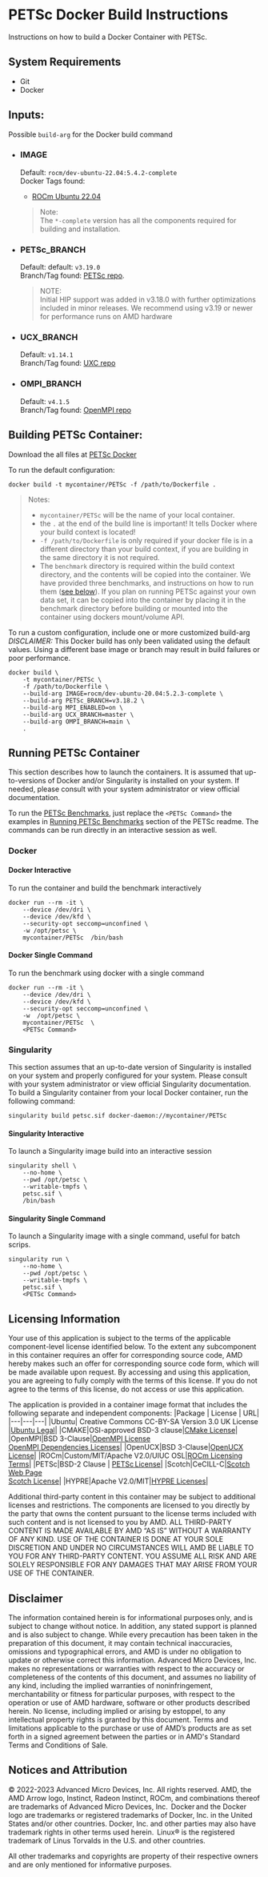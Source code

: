 # PETSc Docker Build Instructions
Instructions on how to build a Docker Container with PETSc.

## System Requirements
- Git
- Docker

## Inputs:
Possible `build-arg` for the Docker build command    

- ### IMAGE
    Default: `rocm/dev-ubuntu-22.04:5.4.2-complete`  
    Docker Tags found: 
    - [ROCm Ubuntu 22.04](https://hub.docker.com/r/rocm/dev-ubuntu-22.04)
    > Note:  
    > The `*-complete` version has all the components required for building and installation.  

- ### PETSc_BRANCH
    Default: default: `v3.19.0`  
    Branch/Tag found: [ PETSc repo](https://github.com/petsc/petsc.git).
    >NOTE:  
    >Initial HIP support was added in v3.18.0 with further optimizations included in minor releases. We recommend using v3.19 or newer for performance runs on AMD hardware

- ### UCX_BRANCH
    Default: `v1.14.1`  
    Branch/Tag found: [UXC repo](https://github.com/openucx/ucx)

- ### OMPI_BRANCH
    Default: `v4.1.5`  
    Branch/Tag found: [OpenMPI repo](https://github.com/open-mpi/ompi)

## Building PETSc Container:
Download the all files at [PETSc Docker](/petsc/docker/)  

To run the default configuration:
```
docker build -t mycontainer/PETSc -f /path/to/Dockerfile . 
```
>Notes:  
>- `mycontainer/PETSc` will be the name of your local container.
>- the `.` at the end of the build line is important! It tells Docker where your build context is located!
>- `-f /path/to/Dockerfile` is only required if your docker file is in a different directory than your build context, if you are building in the same directory it is not required. 
>- The `benchmark` directory is required within the build context directory, and the contents will be copied into the container. We have provided three benchmarks, and instructions on how to run them ([see below](#running-PETSc-container)). If you plan on running PETSc against your own data set, it can be copied into the container by placing it in the benchmark directory before building or mounted into the container using dockers mount/volume API. 



To run a custom configuration, include one or more customized build-arg  
*DISCLAIMER:* This Docker build has only been validated using the default values. Using a different base image or branch may result in build failures or poor performance.
```
docker build \
    -t mycontainer/PETSc \
    -f /path/to/Dockerfile \
    --build-arg IMAGE=rocm/dev-ubuntu-20.04:5.2.3-complete \
    --build-arg PETSc_BRANCH=v3.18.2 \
    --build-arg MPI_ENABLED=on \
    --build-arg UCX_BRANCH=master \
    --build-arg OMPI_BRANCH=main \
    . 
```


## Running PETSc Container
This section describes how to launch the containers. It is assumed that up-to-versions of Docker and/or Singularity is installed on your system.
If needed, please consult with your system administrator or view official documentation.

To run the [PETSc Benchmarks](/petsc/README.md#running-pets-benchmark), just replace the `<PETSc Command>` the examples in [Running PETSc Benchmarks](/petsc/README.md#running-pets-benchmark) section of the PETSc readme. The commands can be run directly in an interactive session as well. 

### Docker

#### Docker Interactive
To run the container and build the benchmark interactively 
``` 
docker run --rm -it \
    --device /dev/dri \
    --device /dev/kfd \
    --security-opt seccomp=unconfined \
    -w /opt/petsc \
    mycontainer/PETSc  /bin/bash
```

#### Docker Single Command
To run the benchmark using docker with a single command
```
docker run --rm -it \
    --device /dev/dri \
    --device /dev/kfd \
    --security-opt seccomp=unconfined \
    -w  /opt/petsc \
    mycontainer/PETSc  \
    <PETSc Command> 
```

### Singularity
This section assumes that an up-to-date version of Singularity is installed on your system and properly configured for your system. Please consult with your system administrator or view official Singularity documentation.
To build a Singularity container from your local Docker container, run the following command:
```
singularity build petsc.sif docker-daemon://mycontainer/PETSc
```


#### Singularity Interactive
To launch a Singularity image build into an interactive session
```
singularity shell \
    --no-home \
    --pwd /opt/petsc \
    --writable-tmpfs \
    petsc.sif \
    /bin/bash
```

#### Singularity Single Command
To launch a Singularity image with a single command, useful for batch scrips. 
```
singularity run \
    --no-home \
    --pwd /opt/petsc \
    --writable-tmpfs \
    petsc.sif \
    <PETSc Command>
```



## Licensing Information 
Your use of this application is subject to the terms of the applicable component-level license identified below. To the extent any subcomponent in this container requires an offer for corresponding source code, AMD hereby makes such an offer for corresponding source code form, which will be made available upon request. By accessing and using this application, you are agreeing to fully comply with the terms of this license. If you do not agree to the terms of this license, do not access or use this application. 

The application is provided in a container image format that includes the following separate and independent components:
|Package | License | URL|
|---|---|---|
|Ubuntu| Creative Commons CC-BY-SA Version 3.0 UK License |[Ubuntu Legal](https://ubuntu.com/legal)|
|CMAKE|OSI-approved BSD-3 clause|[CMake License](https://cmake.org/licensing/)|
|OpenMPI|BSD 3-Clause|[OpenMPI License](https://www-lb.open-mpi.org/community/license.php)<br /> [OpenMPI Dependencies Licenses](https://docs.open-mpi.org/en/v5.0.x/license/index.html)|
|OpenUCX|BSD 3-Clause|[OpenUCX License](https://openucx.org/license/)|
|ROCm|Custom/MIT/Apache V2.0/UIUC OSL|[ROCm Licensing Terms](https://rocm.docs.amd.com/en/latest/release/licensing.html)|
|PETSc|BSD-2 Clause | [PETSc License](https://petsc.org/release/install/license/)|
|Scotch|CeCILL-C|[Scotch Web Page](https://www.labri.fr/perso/pelegrin/scotch/)<br /> [Scotch License](https://gitlab.inria.fr/scotch/scotch/-/blob/master/LICENSE_en.txt)|
|HYPRE|Apache V2.0/MIT|[HYPRE Licenses](https://github.com/hypre-space/hypre#license)|


Additional third-party content in this container may be subject to additional licenses and restrictions. The components are licensed to you directly by the party that owns the content pursuant to the license terms included with such content and is not licensed to you by AMD. ALL THIRD-PARTY CONTENT IS MADE AVAILABLE BY AMD “AS IS” WITHOUT A WARRANTY OF ANY KIND. USE OF THE CONTAINER IS DONE AT YOUR SOLE DISCRETION AND UNDER NO CIRCUMSTANCES WILL AMD BE LIABLE TO YOU FOR ANY THIRD-PARTY CONTENT. YOU ASSUME ALL RISK AND ARE SOLELY RESPONSIBLE FOR ANY DAMAGES THAT MAY ARISE FROM YOUR USE OF THE CONTAINER. 

## Disclaimer  
The information contained herein is for informational purposes only, and is subject to change without notice. In addition, any stated support is planned and is also subject to change. While every precaution has been taken in the preparation of this document, it may contain technical inaccuracies, omissions and typographical errors, and AMD is under no obligation to update or otherwise correct this information. Advanced Micro Devices, Inc. makes no representations or warranties with respect to the accuracy or completeness of the contents of this document, and assumes no liability of any kind, including the implied warranties of noninfringement, merchantability or fitness for particular purposes, with respect to the operation or use of AMD hardware, software or other products described herein. No license, including implied or arising by estoppel, to any intellectual property rights is granted by this document. Terms and limitations applicable to the purchase or use of AMD’s products are as set forth in a signed agreement between the parties or in AMD's Standard Terms and Conditions of Sale.   

## Notices and Attribution  
© 2022-2023 Advanced Micro Devices, Inc. All rights reserved. AMD, the AMD Arrow logo, Instinct, Radeon Instinct, ROCm, and combinations thereof are trademarks of Advanced Micro Devices, Inc.  
Docker and the Docker logo are trademarks or registered trademarks of Docker, Inc. in the United States and/or other countries. Docker, Inc. and other parties may also have trademark rights in other terms used herein.  Linux® is the registered trademark of Linus Torvalds in the U.S. and other countries.    

All other trademarks and copyrights are property of their respective owners and are only mentioned for informative purposes.   



